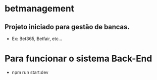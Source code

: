 # betmanagement

## Projeto iniciado para gestão de bancas. 
- Ex: Bet365, Betfair, etc...

# Para funcionar o sistema Back-End
- npm run start:dev
